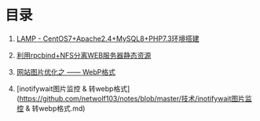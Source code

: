 # 目录

1. [LAMP - CentOS7+Apache2.4+MySQL8+PHP7.3环境搭建](https://github.com/netwolf103/notes/blob/master/技术/CentOS7-Apache2.4-MySQL8-PHP7.3.md) 

2. [利用rpcbind+NFS分离WEB服务器静态资源](https://github.com/netwolf103/notes/blob/master/技术/利用rpcbind+NFS分离WEB服务器静态资源.md) 

3. [网站图片优化之 —— WebP格式](https://github.com/netwolf103/notes/blob/master/技术/网站图片优化——WebP格式.md) 

3. [inotifywait图片监控 & 转webp格式](https://github.com/netwolf103/notes/blob/master/技术/inotifywait图片监控 & 转webp格式.md) 